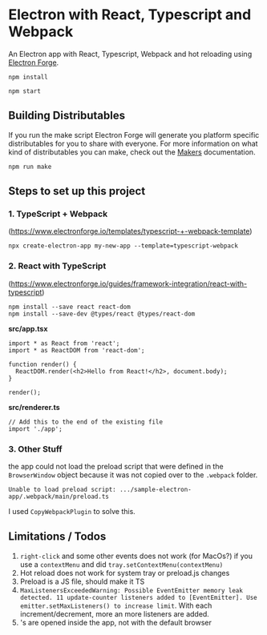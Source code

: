 # Electron with React, Typescript and Webpack

An Electron app with React, Typescript, Webpack and hot reloading using [Electron Forge](https://www.electronforge.io/).

`npm install`

`npm start`

## Building Distributables
If you run the make script Electron Forge will generate you platform specific distributables for you to share with everyone.
For more information on what kind of distributables you can make, check out the [Makers](https://www.electronforge.io/config/makers) documentation.

`npm run make`

## Steps to set up this project
### 1. TypeScript + Webpack 
(https://www.electronforge.io/templates/typescript-+-webpack-template)

`npx create-electron-app my-new-app --template=typescript-webpack` 


### 2. React with TypeScript
(https://www.electronforge.io/guides/framework-integration/react-with-typescript)

    npm install --save react react-dom
    npm install --save-dev @types/react @types/react-dom

**src/app.tsx**

```tsx
import * as React from 'react';
import * as ReactDOM from 'react-dom';

function render() {
  ReactDOM.render(<h2>Hello from React!</h2>, document.body);
}

render();
```

**src/renderer.ts**
```tsx
// Add this to the end of the existing file
import './app';
```

### 3. Other Stuff

the app could not load the preload script that were defined in the `BrowserWindow` object
because it was not copied over to the `.webpack` folder.

`Unable to load preload script: .../sample-electron-app/.webpack/main/preload.ts`

I used `CopyWebpackPlugin` to solve this.

## Limitations / Todos

1. `right-click` and some other events does not work (for MacOs?) if you use a `contextMenu` and did `tray.setContextMenu(contextMenu)`
2. Hot reload does not work for system tray or preload.js changes
3. Preload is a JS file, should make it TS
4. `MaxListenersExceededWarning: Possible EventEmitter memory leak detected. 11 update-counter listeners added to [EventEmitter]. Use emitter.setMaxListeners() to increase limit`. With each increment/decrement, more an more listeners are added.
5. <a>'s are opened inside the app, not with the default browser
